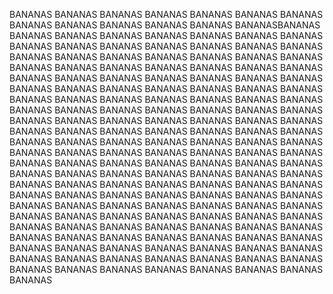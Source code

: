 BANANAS
BANANAS
BANANAS
BANANAS
BANANAS
BANANAS
BANANAS
BANANAS
BANANAS
BANANAS
BANANAS
BANANAS
BANANASBANANAS
BANANAS
BANANAS
BANANAS
BANANAS
BANANAS
BANANAS
BANANAS
BANANAS
BANANAS
BANANAS
BANANAS
BANANAS
BANANAS
BANANAS
BANANAS
BANANAS
BANANAS
BANANAS
BANANAS
BANANAS
BANANAS
BANANAS
BANANAS
BANANAS
BANANAS
BANANAS
BANANAS
BANANAS
BANANAS
BANANAS
BANANAS
BANANAS
BANANAS
BANANAS
BANANAS
BANANAS
BANANAS
BANANAS
BANANAS
BANANAS
BANANAS
BANANAS
BANANAS
BANANAS
BANANAS
BANANAS
BANANAS
BANANAS
BANANAS
BANANAS
BANANAS
BANANAS
BANANAS
BANANAS
BANANAS
BANANAS
BANANAS
BANANAS
BANANAS
BANANAS
BANANAS
BANANAS
BANANAS
BANANAS
BANANAS
BANANAS
BANANAS
BANANAS
BANANAS
BANANAS
BANANAS
BANANAS
BANANAS
BANANAS
BANANAS
BANANAS
BANANAS
BANANAS
BANANAS
BANANAS
BANANAS
BANANAS
BANANAS
BANANAS
BANANAS
BANANAS
BANANAS
BANANAS
BANANAS
BANANAS
BANANAS
BANANAS
BANANAS
BANANAS
BANANAS
BANANAS
BANANAS
BANANAS
BANANAS
BANANAS
BANANAS
BANANAS
BANANAS
BANANAS
BANANAS
BANANAS
BANANAS
BANANAS
BANANAS
BANANAS
BANANAS
BANANAS
BANANAS
BANANAS
BANANAS
BANANAS
BANANAS
BANANAS
BANANAS
BANANAS
BANANAS
BANANAS
BANANAS
BANANAS
BANANAS
BANANAS
BANANAS
BANANAS
BANANAS
BANANAS
BANANAS
BANANAS
BANANAS
BANANAS
BANANAS
BANANAS
BANANAS
BANANAS
BANANAS
BANANAS
BANANAS
BANANAS
BANANAS
BANANAS
BANANAS
BANANAS
BANANAS
BANANAS
BANANAS
BANANAS
BANANAS
BANANAS
BANANAS
BANANAS
BANANAS
BANANAS
BANANAS
BANANAS
BANANAS
BANANAS
BANANAS
BANANAS
